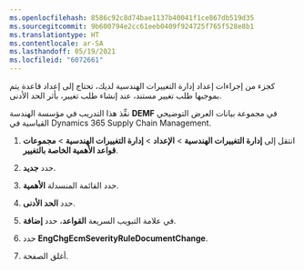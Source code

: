 ```yaml
---
ms.openlocfilehash: 8586c92c8d74bae1137b40041f1ce867db519d35
ms.sourcegitcommit: 9b600794e2cc61eeb0409f924725f765f528e8b1
ms.translationtype: HT
ms.contentlocale: ar-SA
ms.lasthandoff: 05/19/2021
ms.locfileid: "6072661"
---
```

كجزء من إجراءات إعداد إدارة التغييرات الهندسية لديك، تحتاج إلى إعداد قاعدة يتم بموجبها طلب تغيير مستند، عند إنشاء طلب تغيير، بأثر الحد الأدنى. 

نفِّذ هذا التدريب في مؤسسة الهندسة **DEMF‎** في مجموعة بيانات العرض التوضيحي القياسية في Dynamics 365 Supply Chain Management.

1. انتقل إلى **إدارة التغييرات الهندسية** > **الإعداد** > **إدارة التغييرات الهندسية** > **مجموعات قواعد الأهمية الخاصة بالتغيير**.

1. حدد **جديد‎**.

1. حدد القائمة المنسدلة **الأهمية**.

1. حدد **الحد الأدنى**.

1. في علامة التبويب السريعة **القواعد**، حدد **إضافة**.

1. حدد **EngChgEcmSeverityRuleDocumentChange**.

1. أغلق الصفحة.
